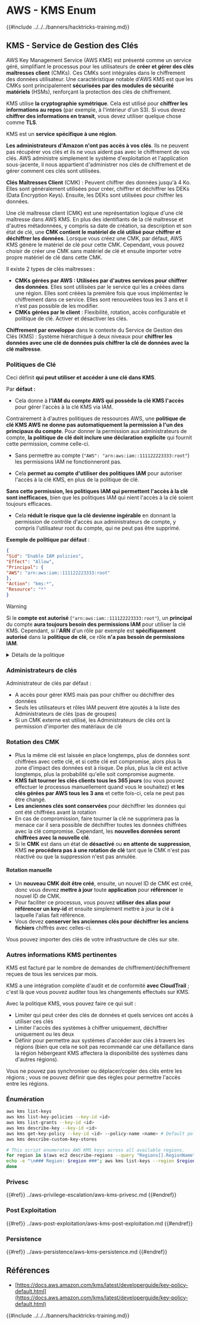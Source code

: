 # AWS - KMS Enum

{{#include ../../../banners/hacktricks-training.md}}

## KMS - Service de Gestion des Clés

AWS Key Management Service (AWS KMS) est présenté comme un service géré, simplifiant le processus pour les utilisateurs de **créer et gérer des clés maîtresses client** (CMKs). Ces CMKs sont intégrales dans le chiffrement des données utilisateur. Une caractéristique notable d'AWS KMS est que les CMKs sont principalement **sécurisées par des modules de sécurité matériels** (HSMs), renforçant la protection des clés de chiffrement.

KMS utilise **la cryptographie symétrique**. Cela est utilisé pour **chiffrer les informations au repos** (par exemple, à l'intérieur d'un S3). Si vous devez **chiffrer des informations en transit**, vous devez utiliser quelque chose comme **TLS**.

KMS est un **service spécifique à une région**.

**Les administrateurs d'Amazon n'ont pas accès à vos clés**. Ils ne peuvent pas récupérer vos clés et ils ne vous aident pas avec le chiffrement de vos clés. AWS administre simplement le système d'exploitation et l'application sous-jacente, il nous appartient d'administrer nos clés de chiffrement et de gérer comment ces clés sont utilisées.

**Clés Maîtresses Client** (CMK) : Peuvent chiffrer des données jusqu'à 4 Ko. Elles sont généralement utilisées pour créer, chiffrer et déchiffrer les DEKs (Data Encryption Keys). Ensuite, les DEKs sont utilisées pour chiffrer les données.

Une clé maîtresse client (CMK) est une représentation logique d'une clé maîtresse dans AWS KMS. En plus des identifiants de la clé maîtresse et d'autres métadonnées, y compris sa date de création, sa description et son état de clé, une **CMK contient le matériel de clé utilisé pour chiffrer et déchiffrer les données**. Lorsque vous créez une CMK, par défaut, AWS KMS génère le matériel de clé pour cette CMK. Cependant, vous pouvez choisir de créer une CMK sans matériel de clé et ensuite importer votre propre matériel de clé dans cette CMK.

Il existe 2 types de clés maîtresses :

- **CMKs gérées par AWS : Utilisées par d'autres services pour chiffrer des données**. Elles sont utilisées par le service qui les a créées dans une région. Elles sont créées la première fois que vous implémentez le chiffrement dans ce service. Elles sont renouvelées tous les 3 ans et il n'est pas possible de les modifier.
- **CMKs gérées par le client** : Flexibilité, rotation, accès configurable et politique de clé. Activer et désactiver les clés.

**Chiffrement par enveloppe** dans le contexte du Service de Gestion des Clés (KMS) : Système hiérarchique à deux niveaux pour **chiffrer les données avec une clé de données puis chiffrer la clé de données avec la clé maîtresse**.

### Politiques de Clé

Ceci définit **qui peut utiliser et accéder à une clé dans KMS**.

Par **défaut :**

- Cela donne à **l'IAM du** **compte AWS qui possède la clé KMS l'accès** pour gérer l'accès à la clé KMS via IAM.

Contrairement à d'autres politiques de ressources AWS, une **politique de clé KMS AWS ne donne pas automatiquement la permission à l'un des principaux du compte**. Pour donner la permission aux administrateurs de compte, **la politique de clé doit inclure une déclaration explicite** qui fournit cette permission, comme celle-ci.

- Sans permettre au compte (`"AWS": "arn:aws:iam::111122223333:root"`) les permissions IAM ne fonctionneront pas.

- Cela **permet au compte d'utiliser des politiques IAM** pour autoriser l'accès à la clé KMS, en plus de la politique de clé.

**Sans cette permission, les politiques IAM qui permettent l'accès à la clé sont inefficaces**, bien que les politiques IAM qui nient l'accès à la clé soient toujours efficaces.

- Cela **réduit le risque que la clé devienne ingérable** en donnant la permission de contrôle d'accès aux administrateurs de compte, y compris l'utilisateur root du compte, qui ne peut pas être supprimé.

**Exemple de politique par défaut** :
```json
{
"Sid": "Enable IAM policies",
"Effect": "Allow",
"Principal": {
"AWS": "arn:aws:iam::111122223333:root"
},
"Action": "kms:*",
"Resource": "*"
}
```
> [!WARNING]
> Si le **compte est autorisé** (`"arn:aws:iam::111122223333:root"`), un **principal** du compte **aura toujours besoin des permissions IAM** pour utiliser la clé KMS. Cependant, si l'**ARN** d'un rôle par exemple est **spécifiquement autorisé** dans la **politique de clé**, ce rôle **n'a pas besoin de permissions IAM**.

<details>

<summary>Détails de la politique</summary>

Propriétés d'une politique :

- Document basé sur JSON
- Ressource --> Ressources affectées (peut être "\*")
- Action --> kms:Encrypt, kms:Decrypt, kms:CreateGrant ... (permissions)
- Effet --> Autoriser/Refuser
- Principal --> arn affecté
- Conditions (optionnel) --> Condition pour accorder les permissions

Accords :

- Autorise à déléguer vos permissions à un autre principal AWS au sein de votre compte AWS. Vous devez les créer en utilisant les API AWS KMS. Il peut être indiqué l'identifiant CMK, le principal bénéficiaire et le niveau d'opération requis (Déchiffrer, Chiffrer, GénérerDataKey...)
- Après la création de l'accord, un GrantToken et un GrantID sont émis

**Accès** :

- Via **politique de clé** -- Si cela existe, cela prend **précédence** sur la politique IAM
- Via **politique IAM**
- Via **accords**

</details>

### Administrateurs de clés

Administrateur de clés par défaut :

- A accès pour gérer KMS mais pas pour chiffrer ou déchiffrer des données
- Seuls les utilisateurs et rôles IAM peuvent être ajoutés à la liste des Administrateurs de clés (pas de groupes)
- Si un CMK externe est utilisé, les Administrateurs de clés ont la permission d'importer des matériaux de clé

### Rotation des CMK

- Plus la même clé est laissée en place longtemps, plus de données sont chiffrées avec cette clé, et si cette clé est compromise, alors plus la zone d'impact des données est à risque. De plus, plus la clé est active longtemps, plus la probabilité qu'elle soit compromise augmente.
- **KMS fait tourner les clés clients tous les 365 jours** (ou vous pouvez effectuer le processus manuellement quand vous le souhaitez) et **les clés gérées par AWS tous les 3 ans** et cette fois-ci, cela ne peut pas être changé.
- **Les anciennes clés sont conservées** pour déchiffrer les données qui ont été chiffrées avant la rotation
- En cas de compromission, faire tourner la clé ne supprimera pas la menace car il sera possible de déchiffrer toutes les données chiffrées avec la clé compromise. Cependant, les **nouvelles données seront chiffrées avec la nouvelle clé**.
- Si le **CMK** est dans un état de **désactivé** ou **en attente de** **suppression**, KMS **ne procédera pas à une rotation de clé** tant que le CMK n'est pas réactivé ou que la suppression n'est pas annulée.

#### Rotation manuelle

- Un **nouveau CMK doit être créé**, ensuite, un nouvel ID de CMK est créé, donc vous devrez **mettre à jour** toute **application** pour **référencer** le nouvel ID de CMK.
- Pour faciliter ce processus, vous pouvez **utiliser des alias pour référencer un key-id** et ensuite simplement mettre à jour la clé à laquelle l'alias fait référence.
- Vous devez **conserver les anciennes clés pour déchiffrer les anciens fichiers** chiffrés avec celles-ci.

Vous pouvez importer des clés de votre infrastructure de clés sur site.

### Autres informations KMS pertinentes

KMS est facturé par le nombre de demandes de chiffrement/déchiffrement reçues de tous les services par mois.

KMS a une intégration complète d'audit et de conformité **avec CloudTrail** ; c'est là que vous pouvez auditer tous les changements effectués sur KMS.

Avec la politique KMS, vous pouvez faire ce qui suit :

- Limiter qui peut créer des clés de données et quels services ont accès à utiliser ces clés
- Limiter l'accès des systèmes à chiffrer uniquement, déchiffrer uniquement ou les deux
- Définir pour permettre aux systèmes d'accéder aux clés à travers les régions (bien que cela ne soit pas recommandé car une défaillance dans la région hébergeant KMS affectera la disponibilité des systèmes dans d'autres régions).

Vous ne pouvez pas synchroniser ou déplacer/copier des clés entre les régions ; vous ne pouvez définir que des règles pour permettre l'accès entre les régions.

### Énumération
```bash
aws kms list-keys
aws kms list-key-policies --key-id <id>
aws kms list-grants --key-id <id>
aws kms describe-key --key-id <id>
aws kms get-key-policy --key-id <id> --policy-name <name> # Default policy name is "default"
aws kms describe-custom-key-stores

# This script enumerates AWS KMS keys across all available regions.
for region in $(aws ec2 describe-regions --query "Regions[].RegionName" --output text); do
echo -e "\n### Region: $region ###"; aws kms list-keys --region $region --query "Keys[].KeyId" --output text | tr '\t' '\n';
done
```
### Privesc

{{#ref}}
../aws-privilege-escalation/aws-kms-privesc.md
{{#endref}}

### Post Exploitation

{{#ref}}
../aws-post-exploitation/aws-kms-post-exploitation.md
{{#endref}}

### Persistence

{{#ref}}
../aws-persistence/aws-kms-persistence.md
{{#endref}}

## Références

- [https://docs.aws.amazon.com/kms/latest/developerguide/key-policy-default.html](https://docs.aws.amazon.com/kms/latest/developerguide/key-policy-default.html)

{{#include ../../../banners/hacktricks-training.md}}
